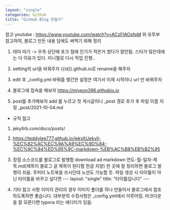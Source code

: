 ```yaml
---
layout: "single"
categories: Github
title: "GitHub Blog 만들기"
---
```


참고 youtube : https://www.youtube.com/watch?v=ACzFIAOsfpM
위 유투부 참고하여, 블로그 만든 내용 담에도 써먹기 위해 정리

1. 테마 따기 -> 우측 상단에 포크
첨에 인기가 적은거 썼다가 잘안됨.
스타가 많은데에는 다 이유가 있다. 미니멀로 다시 작업 진행..

2. setting의 url을 바꿔주자
{{id}}.github.io로 rename을 해주자

3. edit 후 &#95;config.yml 바꿔줌
엥간한 설정은 여기서 이제 시작이니 url 만 바꿔주자

4. 블로그에 접속을 해보자
https://miyeon396.githubio.io

5. post를 추가해보자
add 를 누르고 첫 게시글이니 &#95;post 경로 추가 후 파일 이름 지정
&#95;post/2021-10-04.md

  - 규칙 참고
  1. jekyllrb.com/docs/posts/
  2. https://teddylee777.github.io/jekyll/Jekyll-%EC%82%AC%EC%9A%A9%EC%9D%84-%EC%9C%84%ED%95%9C-markdown-%EB%AC%B8%EB%B2%95

6. 장점
소스코드를 블로그로 발행함 
download ad markdown 연도-월-일자-제목.md(제목이 블로그 글 제목이 된다함 한글 지양)
한 곳에 잘 정리하면 블로그 발행이 쉬움. 주피터 노트북을 쓰시던데 노션도 가능할 듯.
파일 생성 시 타이틀이 아닌 타이틀을 바꾸고 싶다면
&#45;&#45;&#45;
layout: "single"
title: "타이틀입니다"
&#45;&#45;&#45;

7. 기타 참고 사항
이미지 관리의 경우 이미지 폴더를 하나 만들어서 블로그에서 참조하도록하면 좋습니다.
대부분의 수정사항은 &#95;config.yml에서 이루어짐.
마크다운을 잘 모른다면 typora 라는 에디터가 있음. 
